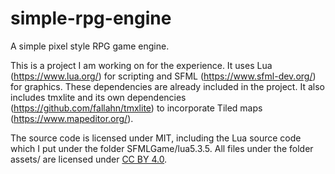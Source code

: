 # simple-rpg-engine
A simple pixel style RPG game engine.

This is a project I am working on for the experience. It uses Lua (https://www.lua.org/) for scripting and SFML (https://www.sfml-dev.org/) for graphics. These dependencies are already included in the project.
It also includes tmxlite and its own dependencies (https://github.com/fallahn/tmxlite) to incorporate Tiled maps (https://www.mapeditor.org/).

The source code is licensed under MIT, including the Lua source code which I put under the folder SFMLGame/lua5.3.5.
All files under the folder assets/ are licensed under [CC BY 4.0](https://creativecommons.org/licenses/by/4.0/).
